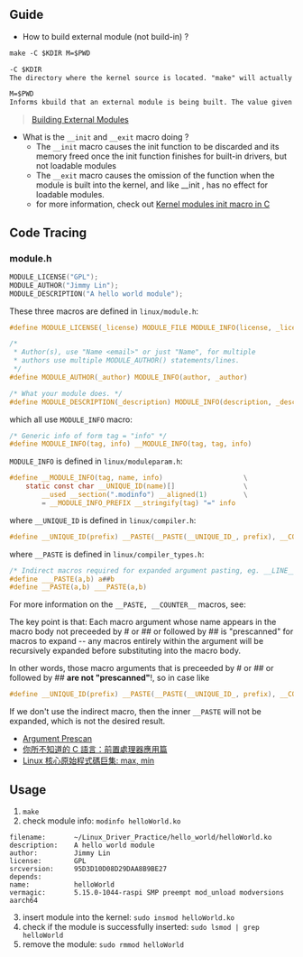 ## Guide

- How to build external module (not build-in) ?

```markdown
make -C $KDIR M=$PWD

-C $KDIR
The directory where the kernel source is located. "make" will actually change to the specified directory when executing and will change back when finished.

M=$PWD
Informs kbuild that an external module is being built. The value given to "M" is the absolute path of the directory where the external module (kbuild file) is located.
```
> [Building External Modules](https://docs.kernel.org/kbuild/modules.html)

- What is the `__init` and `__exit` macro doing ?
	- The `__init` macro causes the init function to be discarded and its memory freed once the init function finishes for built-in drivers, but not loadable modules
	- The `__exit` macro causes the omission of the function when the module is built into the kernel, and like __init , has no effect for loadable modules.
	- for more information, check out [Kernel modules init macro in C](https://stackoverflow.com/questions/48558460/kernel-modules-init-macro-in-c)

## Code Tracing

### module.h

```c
MODULE_LICENSE("GPL");
MODULE_AUTHOR("Jimmy Lin");
MODULE_DESCRIPTION("A hello world module");
```

These three macros are defined in `linux/module.h`:

```c
#define MODULE_LICENSE(_license) MODULE_FILE MODULE_INFO(license, _license)

/*
 * Author(s), use "Name <email>" or just "Name", for multiple
 * authors use multiple MODULE_AUTHOR() statements/lines.
 */
#define MODULE_AUTHOR(_author) MODULE_INFO(author, _author)

/* What your module does. */
#define MODULE_DESCRIPTION(_description) MODULE_INFO(description, _description)
```

which all use `MODULE_INFO` macro:

```c
/* Generic info of form tag = "info" */
#define MODULE_INFO(tag, info) __MODULE_INFO(tag, tag, info)
```

`MODULE_INFO` is defined in `linux/moduleparam.h`:

```c
#define __MODULE_INFO(tag, name, info)					  \
	static const char __UNIQUE_ID(name)[]				  \
		__used __section(".modinfo") __aligned(1)		  \
		= __MODULE_INFO_PREFIX __stringify(tag) "=" info
```
where `__UNIQUE_ID` is defined in `linux/compiler.h`:

```c
#define __UNIQUE_ID(prefix) __PASTE(__PASTE(__UNIQUE_ID_, prefix), __COUNTER__)
```

where  `__PASTE` is defined in `linux/compiler_types.h`:
```c
/* Indirect macros required for expanded argument pasting, eg. __LINE__. */
#define ___PASTE(a,b) a##b
#define __PASTE(a,b) ___PASTE(a,b)

```

For more information on the `__PASTE, __COUNTER__` macros, see:

The key point is that: Each macro argument whose name appears in the macro body not preceeded by # or ## or followed by ## is "prescanned" for macros to expand -- any macros entirely within the argument will be recursively expanded before substituting into the macro body.

In other words, those macro arguments that is preceeded by # or ## or followed by ## **are not "prescanned"**!, so in case like

```c
#define __UNIQUE_ID(prefix) __PASTE(__PASTE(__UNIQUE_ID_, prefix), __COUNTER__)
```

If we don't use the indirect macro, then the inner `__PASTE` will not be expanded, which is not the desired result.

- [Argument Prescan](https://gcc.gnu.org/onlinedocs/cpp/Argument-Prescan.html)
- [你所不知道的 C 語言：前置處理器應用篇](https://hackmd.io/@sysprog/c-preprocessor)
- [Linux 核心原始程式碼巨集: max, min](https://hackmd.io/@sysprog/linux-macro-minmax#%E9%81%BF%E5%85%8D%E5%91%BD%E5%90%8D%E8%A1%9D%E7%AA%81)




## Usage

1. `make`
2. check module info: `modinfo helloWorld.ko`

```console
filename:       ~/Linux_Driver_Practice/hello_world/helloWorld.ko
description:    A hello world module
author:         Jimmy Lin
license:        GPL
srcversion:     95D3D10D08D29DAA8B9BE27
depends:
name:           helloWorld
vermagic:       5.15.0-1044-raspi SMP preempt mod_unload modversions aarch64
```

3. insert module into the kernel: `sudo insmod helloWorld.ko`
4. check if the module is successfully inserted: `sudo lsmod | grep helloWorld`
5. remove the module: `sudo rmmod helloWorld`
